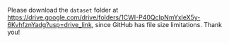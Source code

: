 Please download the `dataset` folder at https://drive.google.com/drive/folders/1CWI-P40QcIpNmYxleX5y-6KvhfznYadg?usp=drive_link, since GitHub has file size limitations. Thank you!
